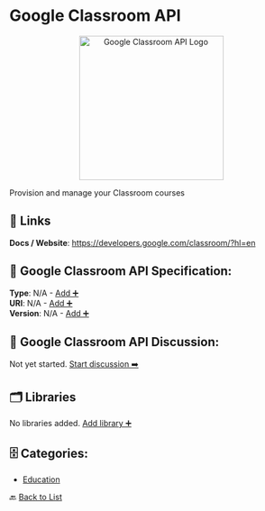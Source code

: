 # Google Classroom API
<p align="center">
    <img width="256" src="https://raw.githubusercontent.com/apis-list/apis-list/main/apis/google-classroom-api/logo_256x256.png" alt="Google Classroom API Logo"/>
</p>
Provision and manage your Classroom courses

##  🔗 Links
**Docs / Website**: https://developers.google.com/classroom/?hl=en

## 🧬 Google Classroom API Specification:
**Type**: N/A - [Add ➕](https://github.com/apis-list/apis-list/edit/main/apis.yaml#L8462)  
**URI**: N/A - [Add ➕](https://github.com/apis-list/apis-list/edit/main/apis.yaml#L8462)  
**Version**: N/A - [Add ➕](https://github.com/apis-list/apis-list/edit/main/apis.yaml#L8462)

## 💬 Google Classroom API Discussion:
Not yet started. [Start discussion ➡️](https://github.com/apis-list/apis-list/discussions/new)

## 🗂️ Libraries

No libraries added. [Add library ➕](https://github.com/apis-list/apis-list/edit/main/apis.yaml#L8462)    


## 🗄️ Categories:
- [Education](https://github.com/apis-list/apis-list#education-)

🔙  [Back to List](https://github.com/apis-list/apis-list)
